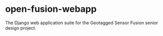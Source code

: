 open-fusion-webapp
==================

The Django web application suite for the Geotagged Sensor Fusion senior design project.

